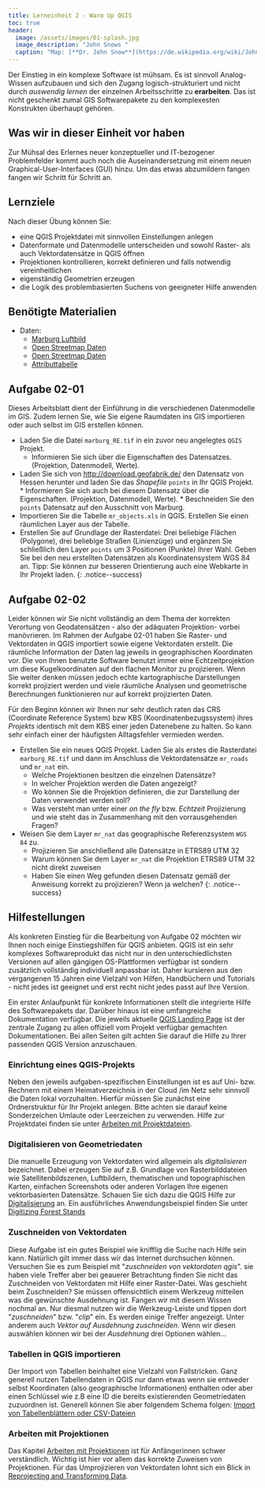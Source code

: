 ```yaml
---
title: Lerneinheit 2 - Warm Up QGIS
toc: true
header:
  image: /assets/images/01-splash.jpg
  image_description: "John Snows "
  caption: "Map: [**Dr. John Snow**](https://de.wikipedia.org/wiki/John_Snow_(Mediziner)) [Wellcome Library via wikimedia](https://w.wiki/QtV)"
---
```

Der Einstieg in ein komplexe Software ist mühsam. Es ist sinnvoll Analog-Wissen aufzubauen und sich den Zugang logisch-strukturiert und nicht durch *auswendig lernen* der einzelnen Arbeitsschritte zu **erarbeiten**. Das ist nicht geschenkt zumal GIS Softwarepakete zu den komplexesten Konstrukten überhaupt gehören.
<!--more-->
## Was wir in dieser Einheit vor haben
Zur Mühsal des Erlernes neuer konzeptueller und IT-bezogener Problemfelder kommt auch noch die Auseinandersetzung mit einem neuen Graphical-User-Interfaces (GUI) hinzu. Um das etwas abzumildern fangen fangen wir Schritt für Schritt an. 

## Lernziele 

Nach dieser Übung können Sie:

  *  eine QGIS Projektdatei mit sinnvollen Einstellungen anlegen
  *  Datenformate und Datenmodelle unterscheiden und sowohl Raster- als auch Vektordatensätze in QGIS öffnen
  *  Projektionen kontrollieren, korrekt definieren und falls notwendig vereinheitlichen
  * eigenständig Geometrien erzeugen 
  * die Logik des problembasierten Suchens von geeigneter Hilfe anwenden 



## Benötigte Materialien

* Daten:
  * [Marburg Luftbild](https://raw.githubusercontent.com/geoMOC/gmoc-bsc-geoinfo-basic/master/docs/assets/data/marburg_RE.tif)
  * [Open Streetmap Daten](https://raw.githubusercontent.com/geoMOC/gmoc-bsc-geoinfo-basic/master/docs/assets/data/mr_nat.zip)
  * [Open Streetmap Daten](https://raw.githubusercontent.com/geoMOC/gmoc-bsc-geoinfo-basic/master/docs/assets/data/mr_roads.zip)
  * [Attributtabelle](https://raw.githubusercontent.com/geoMOC/gmoc-bsc-geoinfo-basic/master/docs/assets/data/mr_objects.xls)




## Aufgabe 02-01

Dieses Arbeitsblatt dient der Einführung in die verschiedenen Datenmodelle im GIS. Zudem lernen Sie, wie Sie eigene Raumdaten ins GIS importieren oder auch selbst im GIS erstellen können. 


  * Laden Sie die Datei `marburg_RE.tif` in ein zuvor neu angelegtes `QGIS` Projekt. 
     * Informieren Sie sich über die Eigenschaften des Datensatzes. (Projektion, Datenmodell, Werte).
  *  Laden Sie sich von http://download.geofabrik.de/ den Datensatz von Hessen herunter und laden Sie das *Shapefile* `points` in Ihr QGIS Projekt.
    * Informieren Sie sich auch bei diesem Datensatz über die Eigenschaften. (Projektion, Datenmodell, Werte).
    * Beschneiden Sie den `points` Datensatz auf den Ausschnitt von Marburg. 
  * Importieren Sie die Tabelle `mr_objects.xls` in QGIS. Erstellen Sie einen räumlichen Layer aus der Tabelle.
  * Erstellen Sie auf Grundlage der Rasterdatei: Drei beliebige Flächen (Polygone), drei beliebige Straßen (Linienzüge) und ergänzen Sie schließlich den Layer `points` um 3 Positionen (Punkte) Ihrer Wahl. Geben Sie bei den neu erstellten Datensätzen als Koordinatensystem WGS 84 an. Tipp: Sie können zur besseren Orientierung auch eine Webkarte in Ihr Projekt laden.
{: .notice--success}




## Aufgabe 02-02 

Leider können wir Sie nicht vollständig an dem Thema der korrekten Verortung von Geodatensätzen - also der adäquaten Projektion- vorbei manövrieren. Im Rahmen der Aufgabe 02-01 haben Sie Raster- und Vektordaten in QGIS importiert sowie eigene Vektordaten erstellt. Die räumliche Information der Daten lag jeweils in geographischen Koordinaten vor. Die von Ihnen benutzte Software benutzt immer eine Echtzeitprojektion um diese Kugelkoordinaten auf den flachen Monitor zu projizieren. Wenn Sie weiter denken müssen jedoch echte kartographische Darstellungen korrekt projiziert werden und viele räumliche Analysen und geometrische Berechnungen funktionieren nur auf korrekt projizierten Daten.

Für den Beginn können wir Ihnen nur sehr deutlich raten das CRS (Coordinate Reference System) bzw KBS (Koordinatenbezugssystem) ihres *Projekts* identisch mit dem KBS einer jeden Datenebene zu halten. So kann sehr einfach einer der häufigsten Alltagsfehler vermieden werden.

* Erstellen Sie ein neues QGIS Projekt. Laden Sie als erstes die Rasterdatei `marburg_RE.tif` und dann im Anschluss die Vektordatensätze `mr_roads` und `mr_nat` ein.
  * Welche Projektionen besitzen die einzelnen Datensätze?
  * In welcher Projektion werden die Daten angezeigt? 
  * Wo können Sie die Projektion definieren, die zur Darstellung der Daten verwendet werden soll?
  * Was versteht man unter einer *on the fly* bzw. *Echtzeit* Projizierung und wie steht das in Zusammenhang mit den vorrausgehenden Fragen?
* Weisen Sie dem Layer `mr_nat` das geographische Referenzsystem `WGS 84` zu. 
  * Projizieren Sie anschließend alle Datensätze in ETRS89 UTM 32 
  * Warum können Sie dem Layer `mr_nat` die Projektion ETRS89 UTM 32 nicht direkt zuweisen
  * Haben Sie einen Weg gefunden diesen Datensatz gemäß der Anweisung korrekt zu projizieren? Wenn ja welchen?
{: .notice--success}

## Hilfestellungen

Als konkreten Einstieg für die Bearbeitung von Aufgabe 02 möchten wir Ihnen noch einige Einstiegshilfen für QGIS anbieten. QGIS ist ein sehr komplexes Softwareprodukt das nicht nur in den unterschiedlichsten Versionen  auf allen gängigen OS-Plattformen verfügbar ist sondern zusätzlich vollständig individuell anpassbar ist. Daher kursieren aus den vergangenen 15 Jahren eine Vielzahl von Hilfen, Handbüchern und Tutorials - nicht jedes ist geeignet und erst recht nicht jedes passt auf Ihre Version.

Ein erster Anlaufpunkt für konkrete Informationen stellt die integrierte Hilfe des Softwarepakets dar. Darüber hinaus ist eine umfangreiche Dokumentation verfügbar. Die jeweils aktuelle [QGIS Landing Page](https://www.qgis.org/de/site/forusers/index.html) ist der zentrale Zugang zu allen offiziell vom Projekt verfügbar gemachten Dokumentationen. Bei allen Seiten gilt achten Sie darauf die Hilfe zu Ihrer passenden QGIS Version anzuschauen.


### Einrichtung eines QGIS-Projekts 

Neben den jeweils aufgaben-spezifischen Einstellungen ist es auf Uni- bzw. Rechnern mit einem Heimatverzeichnis in der Cloud /im Netz  sehr sinnvoll die Daten lokal vorzuhalten. Hierfür müssen Sie zunächst eine Ordnerstruktur für Ihr Projekt anlegen. Bitte achten sie darauf keine Sonderzeichen Umlaute oder Leerzeichen zu verwenden. Hilfe zur Projektdatei finden sie unter [Arbeiten mit Projektdateien](https://docs.qgis.org/3.10/de/docs/user_manual/introduction/project_files.html).

### Digitalisieren von Geometriedaten

Die manuelle Erzeugung von Vektordaten wird allgemein als *digitalisieren* bezeichnet. Dabei erzeugen Sie auf z.B. Grundlage von Rasterbilddateien wie Satellitenbildszenen, Luftbildern, thematischen und topographischen Karten, einfachen Screenshots oder anderen Vorlagen Ihre eigenen vektorbasierten Datensätze. Schauen Sie sich dazu die QGIS Hilfe zur  [Digitalisierung](https://docs.qgis.org/3.10/de/docs/user_manual/working_with_vector/editing_geometry_attributes.html) an. Ein ausführliches Anwendungsbeispiel finden Sie unter [Digitizing Forest Stands](https://docs.qgis.org/3.10/en/docs/training_manual/forestry/stands_digitazing.html)

### Zuschneiden von Vektordaten 
Diese Aufgabe ist ein gutes Beispiel wie knifflig die Suche nach Hilfe sein kann. Natürlich gilt immer dass wir das Internet durchsuchen können. Versuchen Sie es zum Beispiel mit "*zuschneiden von vektordaten qgis*". sie haben viele Treffer aber bei geauerer Betrachtung finden Sie nicht das Zuschneiden von Vektordaten mit Hilfe einer Raster-Datei. Was geschieht beim Zuschneiden? Sie müssen offensichtlich einem Werkzeug mitteilen was die gewünschte Ausdehnung ist. Fangen wir mit diesem Wissen nochmal an. Nur diesmal nutzen wir die Werkzeug-Leiste und tippen dort "*zuschneiden*" bzw. "*clip*" ein. Es werden einige Treffer angezeigt. Unter anderem auch *Vektor auf Ausdehnung zuschneiden*. Wenn wir diesen auswählen können wir bei der *Ausdehnung* drei Optionen wählen...
###  Tabellen in QGIS importieren
Der Import von Tabellen beinhaltet eine Vielzahl von Fallstricken. Ganz generell nutzen Tabellendaten in QGIS nur dann etwas wenn sie entweder selbst Koordinaten (also geographische Informationen) enthalten oder aber einen Schlüssel wie z.B eine ID die bereits existierenden Geometriedaten zuzuordnen ist. Generell können Sie aber folgendem Schema folgen:
[Import von Tabellenblättern oder CSV-Dateien](http://www.qgistutorials.com/de/docs/3/importing_spreadsheets_csv.html)

### Arbeiten mit Projektionen
Das Kapitel 
[Arbeiten mit Projektionen](https://docs.qgis.org/3.10/de/docs/user_manual/working_with_projections/working_with_projections.html) ist für Anfängerinnen schwer verständlich. Wichtig ist hier vor allem das korrekte Zuweisen von Projektionen. Für das Umprojizieren von Vektordaten lohnt sich ein Blick in [Reprojecting and Transforming Data](https://docs.qgis.org/3.10/de/docs/training_manual/vector_analysis/reproject_transform.html).